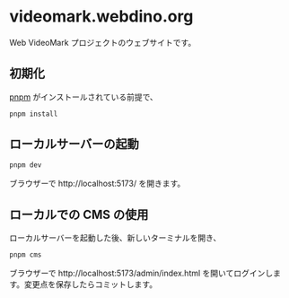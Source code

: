 # videomark.webdino.org

Web VideoMark プロジェクトのウェブサイトです。

## 初期化

[pnpm](https://pnpm.io/) がインストールされている前提で、

```bash
pnpm install
```

## ローカルサーバーの起動

```bash
pnpm dev
```

ブラウザーで http://localhost:5173/ を開きます。

## ローカルでの CMS の使用

ローカルサーバーを起動した後、新しいターミナルを開き、

```bash
pnpm cms
```

ブラウザーで http://localhost:5173/admin/index.html を開いてログインします。変更点を保存したらコミットします。
